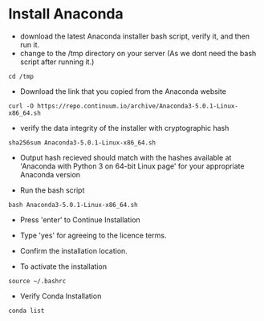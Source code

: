 # Install Anaconda
- download the latest Anaconda installer bash script, verify it, and then run it.
- change to the /tmp directory on your server (As we dont need the bash script after running it.)
```
cd /tmp
```
- Download the link that you copied from the Anaconda website
```
curl -O https://repo.continuum.io/archive/Anaconda3-5.0.1-Linux-x86_64.sh
```
-  verify the data integrity of the installer with cryptographic hash
```
sha256sum Anaconda3-5.0.1-Linux-x86_64.sh
```
- Output hash recieved should match with the hashes available at 'Anaconda with Python 3 on 64-bit Linux page' for your appropriate Anaconda version

- Run the bash script
```
bash Anaconda3-5.0.1-Linux-x86_64.sh
```
- Press 'enter' to Continue Installation

- Type 'yes' for agreeing to the licence terms.

- Confirm the installation location.

- To activate the installation 
```
source ~/.bashrc
```

- Verify Conda Installation
```
conda list
```
